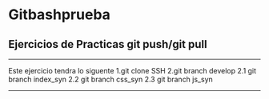 # Gitbashprueba

## Ejercicios de Practicas  git push/git pull

---
Este ejercicio tendra lo siguente
1.git clone SSH
2.git branch develop
2.1 git branch index_syn
2.2 git branch css_syn
2.3 git branch js_syn

----